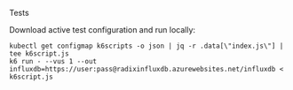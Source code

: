 Tests

Download active test configuration and run locally:

    kubectl get configmap k6scripts -o json | jq -r .data[\"index.js\"] | tee k6script.js
    k6 run - --vus 1 --out influxdb=https://user:pass@radixinfluxdb.azurewebsites.net/influxdb < k6script.js

